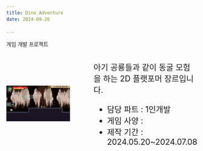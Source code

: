 ```yaml
---
title: Dino Adventure
date: 2024-09-26

---
```


게임 개발 프로젝트

<!--more-->

<div style="display: flex; align-items: center;">
  <div style="flex: 1;">
    <!-- 이미지 크기를 키우기 위해 width 값을 늘립니다. -->
    <img src="1.jpg" alt="게임 이미지" style="width: 80%; height: auto;">
  </div>
  <div style="flex: 1; padding-left: 20px; font-size: 1.5em;">
    <!-- 텍스트 크기를 키우기 위해 font-size를 조절합니다. -->
    <p>아기 공룡들과 같이 동굴 모험을 하는 2D 플랫포머 장르입니다.</p>
    <ul>
      <li>담당 파트 : 1인개발</li>
      <li>게임 사양 :</li>
      <li>제작 기간 : 2024.05.20~2024.07.08</li>
    </ul>
  </div>
</div>